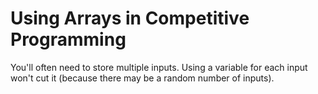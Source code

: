 # Using Arrays in Competitive Programming

You'll often need to store multiple inputs. Using a variable for each input won't cut it (because there may be a random number of inputs). 